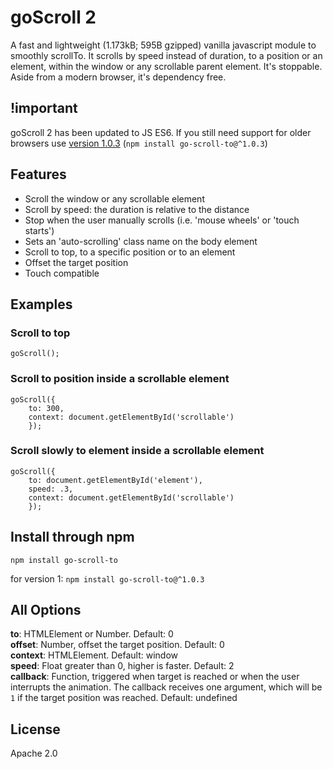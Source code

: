 # goScroll 2
A fast and lightweight (1.173kB; 595B gzipped) vanilla javascript module to smoothly scrollTo. It scrolls by speed instead of duration, to a position or an element, within the window or any scrollable parent element. It's stoppable. Aside from a modern browser, it's dependency free.

## !important
goScroll 2 has been updated to JS ES6. If you still need support for older browsers use [version 1.0.3](https://github.com/pecuchet/go-scroll-to/releases/tag/1.0.3) (``npm install go-scroll-to@^1.0.3``)

## Features

- Scroll the window or any scrollable element
- Scroll by speed: the duration is relative to the distance
- Stop when the user manually scrolls (i.e. 'mouse wheels' or 'touch starts')
- Sets an 'auto-scrolling' class name on the body element
- Scroll to top, to a specific position or to an element
- Offset the target position
- Touch compatible

## Examples
### Scroll to top
```
goScroll();
```

### Scroll to position inside a scrollable element
```
goScroll({
    to: 300,
    context: document.getElementById('scrollable')
    });
```

### Scroll slowly to element inside a scrollable element
```
goScroll({
    to: document.getElementById('element'),
    speed: .3,
    context: document.getElementById('scrollable')
    });
```

## Install through npm
```
npm install go-scroll-to
```
for version 1: ``npm install go-scroll-to@^1.0.3``

## All Options

**to**: HTMLElement or Number. Default: 0  
**offset**: Number, offset the target position. Default: 0  
**context**: HTMLElement. Default: window  
**speed**: Float greater than 0, higher is faster. Default: 2  
**callback**: Function, triggered when target is reached or when the user interrupts the animation. The callback receives one argument, which will be `1` if the target position was reached. Default: undefined

## License
Apache 2.0

